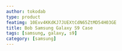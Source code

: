 ```yaml
---
author: tokodab
type: product
featimg: 10Exv4KKdKJ7JUEXtCdN65ZtMD54H03GE
title: Bob Samsung Galaxy S9 Case
tags: [samsung, galaxy, s9]
category: [samsung]
---
```

